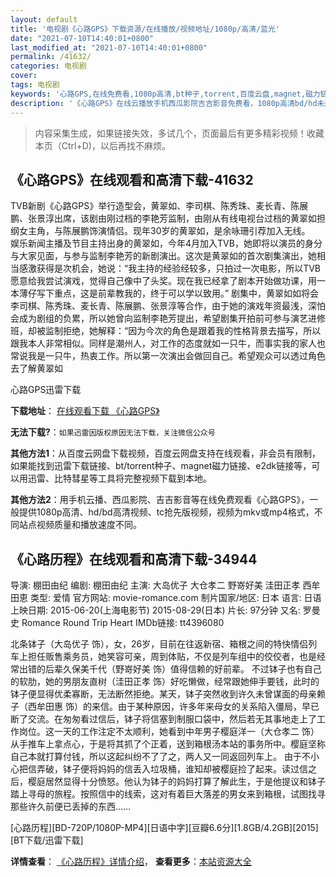 ```yaml
---
layout: default
title: '电视剧《心路GPS》下载资源/在线播放/视频地址/1080p/高清/蓝光'
date: "2021-07-10T14:40:01+0800"
last_modified_at: "2021-07-10T14:40:01+0800"
permalink: /41632/
categories: 电视剧
cover:
tags: 电视剧
keywords: '心路GPS,在线免费看,1080p高清,bt种子,torrent,百度云盘,magnet,磁力链,迅雷下载资源'
description: '《心路GPS》在线云播放手机西瓜影院吉吉影音免费看，1080p高清bd/hd未删减完整版和tc抢先枪版，mkv/mp4格式，附带bt/torrent种子、magnet/磁力链、百度云盘、网盘资源迅雷下载链接'
---
```


>内容采集生成，如果链接失效，多试几个，页面最后有更多精彩视频！收藏本页（Ctrl+D)，以后再找不麻烦。


## 《心路GPS》在线观看和高清下载-41632

TVB新剧《心路GPS》举行造型会，黄翠如、李司棋、陈秀珠、麦长青、陈展鹏、张景淳出席，该剧由刚过档的李艳芳监制，由刚从有线电视台过档的黄翠如担纲女主角，与陈展鹏饰演情侣。现年30岁的黄翠如，是余咏珊引荐加入无线。<br /> 娱乐新闻主播及节目主持出身的黄翠如，今年4月加入TVB，她即将以演员的身分与大家见面，与参与监制李艳芳的新剧演出。这次是黄翠如的首次剧集演出，她相当感激获得是次机会，她说：“我主持的经验经较多，只拍过一次电影，所以TVB愿意给我尝试演戏，觉得自己像中了头奖。现在我已经拿了剧本开始做功课，用一本薄仔写下重点，这是前辈教我的，终于可以学以致用。&rdquo; 剧集中，黄翠如如将会李司棋、陈秀珠、麦长青、陈展鹏、张景淳等合作，由于她的演戏年资最浅，深怕会成为剧组的负累，所以她曾向监制李艳芳提出，希望剧集开拍前可参与演艺进修班，却被监制拒绝，她解释：“因为今次的角色是跟着我的性格背景去描写，所以跟我本人非常相似。同样是潮州人，对工作的态度就如一只牛，而事实我的家人也常说我是一只牛，热衷工作。所以第一次演出会做回自己。希望观众可以透过角色去了解黄翠如


心路GPS迅雷下载

**下载地址**： [在线观看下载 《心路GPS》](https://www.993dy.com//vod-detail-id-10649.html) 


**无法下载?**：`如果迅雷因版权原因无法下载，关注微信公众号 `

**其他方法1**：从百度云网盘下载视频，百度云网盘支持在线观看，非会员有限制，如果能找到迅雷下载链接、bt/torrent种子、magnet磁力链接、e2dk链接等，可以用迅雷、比特彗星等工具将完整视频下载到本地。

**其他方法2**：用手机云播、西瓜影院、吉吉影音等在线免费观看《心路GPS》，一般提供1080p高清、hd/bd高清视频、tc抢先版视频，视频为mkv或mp4格式，不同站点视频质量和播放速度不同。


## 《心路历程》在线观看和高清下载-34944

导演: 棚田由纪 编剧: 棚田由纪 主演: 大岛优子 大仓孝二 野嵜好美 洼田正孝 西牟田恵 类型: 爱情 官方网站: movie-romance.com 制片国家/地区: 日本 语言: 日语 上映日期: 2015-06-20(上海电影节) 2015-08-29(日本) 片长: 97分钟 又名: 罗曼史 Romance Round Trip Heart IMDb链接: tt4396080

北条钵子（大岛优子 饰），女，26岁，目前在往返新宿、箱根之间的特快情侣列车上担任贩售乘务员，她笑容可亲，周到体贴，不仅是列车组中的佼佼者，也是经常出错的后辈久保美千代（野嵜好美 饰）值得信赖的好前辈。 不过钵子也有自己的软肋，她的男朋友直树（洼田正孝 饰）好吃懒做，经常跟她伸手要钱，此时的钵子便显得优柔寡断，无法断然拒绝。某天，钵子突然收到许久未曾谋面的母亲赖子（西牟田惠 饰）的来信。由于某种原因，许多年来母女的关系陷入僵局，早已断了交流。在匆匆看过信后，钵子将信塞到制服口袋中，然后若无其事地走上了工作岗位。这一天的工作注定不太顺利，她看到中年男子樱庭洋一（大仓孝二 饰）从手推车上拿点心，于是将其抓了个正着，送到箱根汤本站的事务所中。樱庭坚称自己本就打算付钱，所以这起纠纷不了了之，两人又一同返回列车上。 由于不小心把信弄破，钵子便将妈妈的信丢入垃圾桶，谁知却被樱庭捡了起来。读过信之后，樱庭居然显得十分愤怒。他认为钵子的妈妈打算了解此生，于是他提议和钵子踏上寻母的旅程。按照信中的线索，这对有着巨大落差的男女来到箱根，试图找寻那些许久前便已丢掉的东西……


[心路历程][BD-720P/1080P-MP4][日语中字][豆瓣6.6分][1.8GB/4.2GB][2015][BT下载/迅雷下载]

**详情查看**： [《心路历程》详情介绍](/movie/34944/)， **查看更多**：[本站资源大全](/movie/t/all/)

